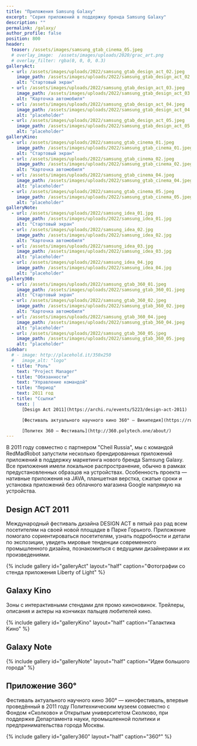 ```yaml
---
title: "Приложения Samsung Galaxy"
excerpt: "Серия приложений в поддержку бренда Samsung Galaxy"
description: ""
permalink: /galaxy/
author_profile: false
position: 800
header:
  teaser: /assets/images/samsung_gtab_cinema_05.jpeg
  # overlay_image:  /assets/images/uploads/2020/grac_art.png
  # overlay_filter: rgba(0, 0, 0, 0.3)
galleryAct:
  - url: /assets/images/uploads/2022/samsung_gtab_design_act_02.jpeg
    image_path: /assets/images/uploads/2022/samsung_gtab_design_act_02.jpeg
    alt: "Стартовый экран"
  - url: /assets/images/uploads/2022/samsung_gtab_design_act_03.jpeg
    image_path: /assets/images/uploads/2022/samsung_gtab_design_act_03.jpeg
    alt: "Карточка автомобиля"
  - url: /assets/images/uploads/2022/samsung_gtab_design_act_04.jpeg
    image_path: /assets/images/uploads/2022/samsung_gtab_design_act_04.jpeg
    alt: "placeholder"
  - url: /assets/images/uploads/2022/samsung_gtab_design_act_05.jpeg
    image_path: /assets/images/uploads/2022/samsung_gtab_design_act_05.jpeg
    alt: "placeholder"
galleryKino:
  - url: /assets/images/uploads/2022/samsung_gtab_cinema_01.jpeg
    image_path: /assets/images/uploads/2022/samsung_gtab_cinema_01.jpeg
    alt: "Стартовый экран"
  - url: /assets/images/uploads/2022/samsung_gtab_cinema_02.jpeg
    image_path: /assets/images/uploads/2022/samsung_gtab_cinema_02.jpeg
    alt: "Карточка автомобиля"
  - url: /assets/images/uploads/2022/samsung_gtab_cinema_04.jpeg
    image_path: /assets/images/uploads/2022/samsung_gtab_cinema_04.jpeg
    alt: "placeholder"
  - url: /assets/images/uploads/2022/samsung_gtab_cinema_05.jpeg
    image_path: /assets/images/uploads/2022/samsung_gtab_cinema_05.jpeg
    alt: "placeholder"
galleryNote:
  - url: /assets/images/uploads/2022/samsung_idea_01.jpg
    image_path: /assets/images/uploads/2022/samsung_idea_01.jpg
    alt: "Стартовый экран"
  - url: /assets/images/uploads/2022/samsung_idea_02.jpg
    image_path: /assets/images/uploads/2022/samsung_idea_02.jpg
    alt: "Карточка автомобиля"
  - url: /assets/images/uploads/2022/samsung_idea_03.jpg
    image_path: /assets/images/uploads/2022/samsung_idea_03.jpg
    alt: "placeholder"
  - url: /assets/images/uploads/2022/samsung_idea_04.jpg
    image_path: /assets/images/uploads/2022/samsung_idea_04.jpg
    alt: "placeholder"
gallery360:
  - url: /assets/images/uploads/2022/samsung_gtab_360_01.jpeg
    image_path: /assets/images/uploads/2022/samsung_gtab_360_01.jpeg
    alt: "Стартовый экран"
  - url: /assets/images/uploads/2022/samsung_gtab_360_02.jpeg
    image_path: /assets/images/uploads/2022/samsung_gtab_360_02.jpeg
    alt: "Карточка автомобиля"
  - url: /assets/images/uploads/2022/samsung_gtab_360_04.jpeg
    image_path: /assets/images/uploads/2022/samsung_gtab_360_04.jpeg
    alt: "placeholder"
  - url: /assets/images/uploads/2022/samsung_gtab_360_05.jpeg
    image_path: /assets/images/uploads/2022/samsung_gtab_360_05.jpeg
    alt: "placeholder"
sidebar:
  # - image: http://placehold.it/350x250
  #   image_alt: "logo"
  - title: "Роль"
    text: "Project Manager"
  - title: "Обязанности"
    text: "Управление командой"
  - title: "Период"
    text: 2011 год
  - title: "Ссылки"
    text: |
      [Design Act 2011](https://archi.ru/events/5223/design-act-2011)

      [Фестиваль актуального научного кино 360° — Википедия](https://ru.wikipedia.org/wiki/%D0%A4%D0%B5%D1%81%D1%82%D0%B8%D0%B2%D0%B0%D0%BB%D1%8C_%D0%B0%D0%BA%D1%82%D1%83%D0%B0%D0%BB%D1%8C%D0%BD%D0%BE%D0%B3%D0%BE_%D0%BD%D0%B0%D1%83%D1%87%D0%BD%D0%BE%D0%B3%D0%BE_%D0%BA%D0%B8%D0%BD%D0%BE_360%C2%B0)

      [Политех 360 — Фестиваль](http://360.polytech.one/about/)
---
```


В 2011 году совместно с партнером "Cheil Russia", мы с командой RedMadRobot запустили несколько брендированных приложений приложений в поддержку маркетинга нового бренда Samsung Galaxy. Все приложения имели локальное распространение, обычно в рамках предустановленных образцов на устройствах.
Особенность проекта — нативные приложения на JAVA, планшетная верстка, сжатые сроки и установка приложений без облачного магазина Google напрямую на устройства.

## Design ACT 2011

Международный фестиваль дизайна DESIGN ACT в пятый раз рад всем посетителям на своей новой площадке в Парке Горького. Приложение помогало сориентироваться посетителям, узнать подробности и детали по экспозиции, увидеть мировые тенденции современного промышленного дизайна, познакомиться с ведущими дизайнерами и их произведениями.

{% include gallery id="galleryAct" layout="half" caption="Фотографии со стенда приложения Liberty of Light" %}

## Galaxy Kino

Зоны с интерактивными стендами для промо киноновинок. Трейлеры, описания и актеры на кончиках пальцев любителей кино.

{% include gallery id="galleryKino" layout="half" caption="Галактика Кино" %}

## Galaxy Note

{% include gallery id="galleryNote" layout="half" caption="Идеи большого города" %}

## Приложение 360°

Фестиваль актуального научного кино 360° — кинофестиваль, впервые проведённый в 2011 году Политехническим музеем совместно с Фондом «Сколково» и Открытым университетом Сколково, при поддержке Департамента науки, промышленной политики и предпринимательства города Москвы.

{% include gallery id="gallery360" layout="half" caption="360°" %}
